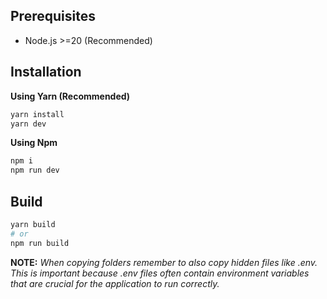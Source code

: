 ## Prerequisites

- Node.js >=20 (Recommended)

## Installation

**Using Yarn (Recommended)**

```sh
yarn install
yarn dev
```

**Using Npm**

```sh
npm i
npm run dev
```

## Build

```sh
yarn build
# or
npm run build
```



**NOTE:**
_When copying folders remember to also copy hidden files like .env. This is important because .env files often contain environment variables that are crucial for the application to run correctly._
